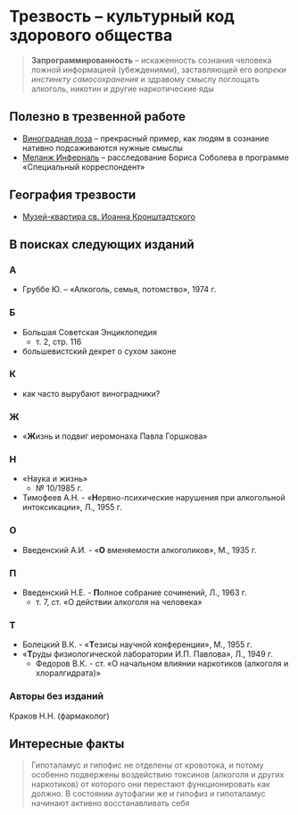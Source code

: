 # Трезвость – культурный код здорового общества
> **Запрограммированность** – искаженность сознания человека ложной информацией (убеждениями), заставляющей его *вопреки инстинкту самосохранения* и здравому смыслу поглощать алкоголь, никотин и другие наркотические яды

## Полезно в трезвенной работе
* [Виноградная лоза](https://www.youtube.com/watch?v=hYT2sBvLJBg&pp=ygUq0LLQuNC90L7Qs9GA0LDQtNC90LDRjyDQu9C-0LfQsCDQv9C10YHQvdGP) – прекрасный пример, как людям в сознание нативно подсаживаются нужные смыслы
* [Меланж Инферналь](https://www.youtube.com/watch?v=opKYNSfPkus&pp=ygUm0LzQtdC70LDQvdC2INC40L3RhNC10YDQvdCw0Lsg0YHQvtGH0Lg%253D) – расследование Бориса Соболева в программе «Специальный корреспондент»

## География трезвости
* [Музей-квартира св. Иоанна Кронштадтского](https://vk.com/sv.ioannkronshtadtskij)

## В поисках следующих изданий
### А
* Груббе Ю. – «Алкоголь, семья, потомство», 1974 г.
### Б
* Большая Советская Энциклопедия
    * т. 2, стр. 116
* большевистский декрет о сухом законе
### К
* как часто вырубают виноградники?
### Ж
* «**Ж**изнь и подвиг иеромонаха Павла Горшкова»
### Н
* «Наука и жизнь»
    * № 10/1985 г.
* Тимофеев А.Н. - «**Н**ервно-психические нарушения при алкогольной интоксикации», Л., 1955 г.
### О
* Введенский А.И. - «**О** вменяемости алкоголиков», М., 1935 г.
### П
* Введенский Н.Е. - **П**олное собрание сочинений, Л., 1963 г.
    * т. 7, ст. «О действии алкоголя на человека»
### Т
* Болецкий В.К. - «**Т**езисы научной конференции», М., 1955 г.
* «**Т**руды физиологической лаборатории И.П. Павлова», Л., 1949 г.
    * Федоров В.К. - ст. «О начальном влиянии наркотиков (алкоголя и хлоралгидрата)»

### Авторы без изданий
Краков Н.Н. (фармаколог)

## Интересные факты
> Гипоталамус и гипофис не отделены от кровотока, и потому особенно подвержены воздействию токсинов (алкоголя и других наркотиков) от которого они перестают функционировать как должно. В состоянии аутофагии же и гипофиз и гипоталамус начинают активно восстанавливать себя